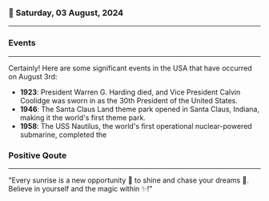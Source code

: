 ### 📅 Saturday, 03 August, 2024
------
### Events
------
Certainly! Here are some significant events in the USA that have occurred on August 3rd:

- **1923**: President Warren G. Harding died, and Vice President Calvin Coolidge was sworn in as the 30th President of the United States.
- **1946**: The Santa Claus Land theme park opened in Santa Claus, Indiana, making it the world's first theme park.
- **1958**: The USS Nautilus, the world's first operational nuclear-powered submarine, completed the
### Positive Qoute
------
"Every sunrise is a new opportunity 🌅 to shine and chase your dreams 🌟. Believe in yourself and the magic within ✨!"
